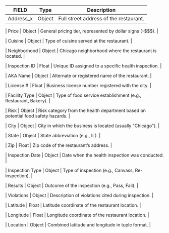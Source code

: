 | FIELD | Type |Description |
| ------ | ------ | ------
| Address_x | Object | Full street address of the restaurant. |

| Price | Object | General pricing tier, represented by dollar signs ($–$$$$). |

| Cuisine | Object | Type of cuisine served at the restaurant. |

| Neighborhood | Object | Chicago neighborhood where the restaurant is located. |

| Inspection ID | Float | Unique ID assigned to a specific health inspection. |

| AKA Name | Object | Alternate or registered name of the restaurant. |

| License # | Float | Business license number registered with the city. |

| Facility Type | Object | Type of food service establishment (e.g., Restaurant, Bakery). |

| Risk | Object | Risk category from the health department based on potential food safety hazards. |

| City | Object | City in which the business is located (usually "Chicago"). |

| State | Object | State abbreviation (e.g., IL). |

| Zip | Float | Zip code of the restaurant’s address. |

| Inspection Date | Object | Date when the health inspection was conducted. |

| Inspection Type | Object | Type of inspection (e.g., Canvass, Re-Inspection). |

| Results | Object | Outcome of the inspection (e.g., Pass, Fail). |

| Violations | Object | Description of violations cited during inspection. |

| Latitude | Float | Latitude coordinate of the restaurant location. |

| Longitude | Float | Longitude coordinate of the restaurant location. |

| Location | Object | Combined latitude and longitude in tuple format. |

